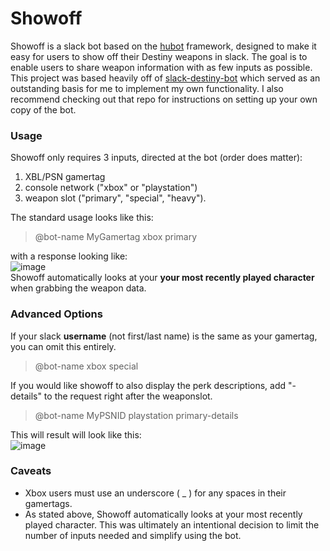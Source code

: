 # Showoff

Showoff is a slack bot based on the [hubot](https://hubot.github.com/) framework, designed to make it easy for users to show off their Destiny weapons in slack. The goal is to enable users to share weapon information with as few inputs as possible.  
This project was based heavily off of [slack-destiny-bot](https://github.com/cprater/slack-destiny-bot) which served as an outstanding basis for me to implement my own functionality. I also recommend checking out that repo for instructions on setting up your own copy of the bot.

### Usage

Showoff only requires 3 inputs, directed at the bot (order does matter):
1. XBL/PSN gamertag
2. console network ("xbox" or "playstation")
3. weapon slot ("primary", "special", "heavy").  

The standard usage looks like this:  
>@bot-name MyGamertag xbox primary  

with a response looking like:  
![image](https://cloud.githubusercontent.com/assets/11082871/13480443/eee9a91e-e0ab-11e5-8bcf-8376b48798dd.png)  
Showoff automatically looks at your **your most recently played character** when grabbing the weapon data.  

### Advanced Options
If your slack **username** (not first/last name) is the same as your gamertag, you can omit this entirely.  
>@bot-name xbox special

If you would like showoff to also display the perk descriptions, add "-details" to the request right after the weaponslot.  
>@bot-name MyPSNID playstation primary-details  

This will result will look like this:  
![image](https://cloud.githubusercontent.com/assets/11082871/13480844/b589bcba-e0ae-11e5-897c-27ade3e4726e.png)  

### Caveats
* Xbox users must use an underscore ( _ ) for any spaces in their gamertags.
* As stated above, Showoff automatically looks at your most recently played character. This was ultimately an intentional decision to limit the number of inputs needed and simplify using the bot.
